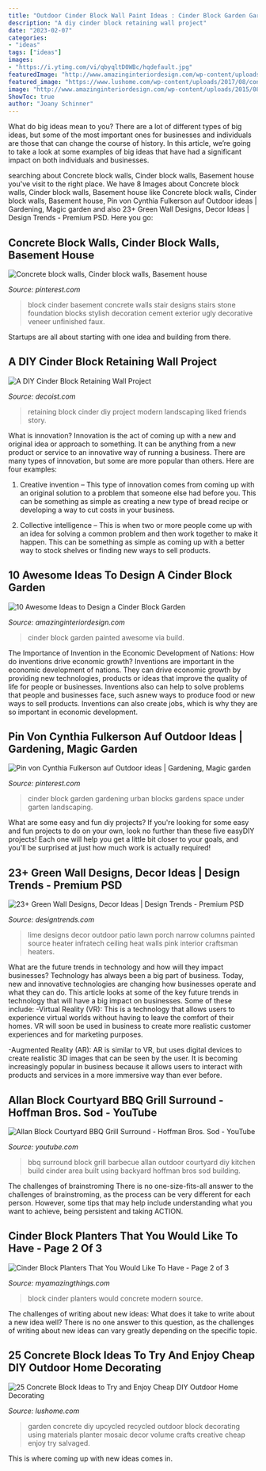 ```yaml
---
title: "Outdoor Cinder Block Wall Paint Ideas : Cinder Block Garden Gardening Urban Blocks Gardens Space Under Garten Landscaping"
description: "A diy cinder block retaining wall project"
date: "2023-02-07"
categories:
- "ideas"
tags: ["ideas"]
images:
- "https://i.ytimg.com/vi/qbyqltD0WBc/hqdefault.jpg"
featuredImage: "http://www.amazinginteriordesign.com/wp-content/uploads/2015/08/1025.jpg"
featured_image: "https://www.lushome.com/wp-content/uploads/2017/08/concrete-planters-garden-borders-1.jpg"
image: "http://www.amazinginteriordesign.com/wp-content/uploads/2015/08/1025.jpg"
ShowToc: true
author: "Joany Schinner"
---
```



What do big ideas mean to you?
There are a lot of different types of big ideas, but some of the most important ones for businesses and individuals are those that can change the course of history. In this article, we’re going to take a look at some examples of big ideas that have had a significant impact on both individuals and businesses.

	

		
searching about Concrete block walls, Cinder block walls, Basement house you've visit to the right place. We have 8 Images about Concrete block walls, Cinder block walls, Basement house like Concrete block walls, Cinder block walls, Basement house, Pin von Cynthia Fulkerson auf Outdoor ideas | Gardening, Magic garden and also 23+ Green Wall Designs, Decor Ideas | Design Trends - Premium PSD. Here you go:
		
    
## Concrete Block Walls, Cinder Block Walls, Basement House

<img loading=lazy src="https://i.pinimg.com/736x/9d/e1/42/9de142623d145d057603bbc73b6e9f83--basement-stairs-basement-ideas.jpg" onerror="this.onerror=null;this.src='https://tse2.mm.bing.net/th?id=OIP.Olr7zjcj9NZxQ16kafYODwHaJ3&amp;pid=15.1';" alt="Concrete block walls, Cinder block walls, Basement house">

_Source: pinterest.com_

>block cinder basement concrete walls stair designs stairs stone foundation blocks stylish decoration cement exterior ugly decorative veneer unfinished faux. 

	

Startups are all about starting with one idea and building from there.

    
## A DIY Cinder Block Retaining Wall Project

<img loading=lazy src="http://cdn.decoist.com/wp-content/uploads/2015/04/Retaining-wall-project-with-modern-landscaping.jpg" onerror="this.onerror=null;this.src='https://tse2.mm.bing.net/th?id=OIP.GmMCSAnFrH2XBcG9Ytg_7QHaE7&amp;pid=15.1';" alt="A DIY Cinder Block Retaining Wall Project">

_Source: decoist.com_

>retaining block cinder diy project modern landscaping liked friends story. 

	

What is innovation?
Innovation is the act of coming up with a new and original idea or approach to something. It can be anything from a new product or service to an innovative way of running a business. There are many types of innovation, but some are more popular than others. Here are four examples:
1. Creative invention – This type of innovation comes from coming up with an original solution to a problem that someone else had before you. This can be something as simple as creating a new type of bread recipe or developing a way to cut costs in your business.

2. Collective intelligence – This is when two or more people come up with an idea for solving a common problem and then work together to make it happen. This can be something as simple as coming up with a better way to stock shelves or finding new ways to sell products.


    
## 10 Awesome Ideas To Design A Cinder Block Garden

<img loading=lazy src="http://www.amazinginteriordesign.com/wp-content/uploads/2015/08/1025.jpg" onerror="this.onerror=null;this.src='https://tse3.mm.bing.net/th?id=OIP.xyWhZTN0wUAQ0tjALZrveAHaJ3&amp;pid=15.1';" alt="10 Awesome Ideas to Design a Cinder Block Garden">

_Source: amazinginteriordesign.com_

>cinder block garden painted awesome via build. 

	

The Importance of Invention in the Economic Development of Nations: How do inventions drive economic growth?
Inventions are important in the economic development of nations. They can drive economic growth by providing new technologies, products or ideas that improve the quality of life for people or businesses. Inventions also can help to solve problems that people and businesses face, such asnew ways to produce food or new ways to sell products. Inventions can also create jobs, which is why they are so important in economic development.

    
## Pin Von Cynthia Fulkerson Auf Outdoor Ideas | Gardening, Magic Garden

<img loading=lazy src="https://i.pinimg.com/736x/7c/e9/7c/7ce97c7642d26ec27d32190fef19e08e--cinder-block-garden-cinder-blocks.jpg" onerror="this.onerror=null;this.src='https://tse2.mm.bing.net/th?id=OIP.lhtW1OSKyYI0ftR4aoc4AAHaJ3&amp;pid=15.1';" alt="Pin von Cynthia Fulkerson auf Outdoor ideas | Gardening, Magic garden">

_Source: pinterest.com_

>cinder block garden gardening urban blocks gardens space under garten landscaping. 

	

What are some easy and fun diy projects?
If you're looking for some easy and fun projects to do on your own, look no further than these five easyDIY projects! Each one will help you get a little bit closer to your goals, and you'll be surprised at just how much work is actually required!

    
## 23+ Green Wall Designs, Decor Ideas | Design Trends - Premium PSD

<img loading=lazy src="https://images.designtrends.com/wp-content/uploads/2016/03/22070255/Lawn-Lime-Green-Wall-Ideas-.jpeg" onerror="this.onerror=null;this.src='https://tse1.mm.bing.net/th?id=OIP.7subnYCdKc0FwzaAfx1iHQHaLH&amp;pid=15.1';" alt="23+ Green Wall Designs, Decor Ideas | Design Trends - Premium PSD">

_Source: designtrends.com_

>lime designs decor outdoor patio lawn porch narrow columns painted source heater infratech ceiling heat walls pink interior craftsman heaters. 

	

What are the future trends in technology and how will they impact businesses?
Technology has always been a big part of business. Today, new and innovative technologies are changing how businesses operate and what they can do. This article looks at some of the key future trends in technology that will have a big impact on businesses. Some of these include:
-Virtual Reality (VR): This is a technology that allows users to experience virtual worlds without having to leave the comfort of their homes. VR will soon be used in business to create more realistic customer experiences and for marketing purposes.

-Augmented Reality (AR): AR is similar to VR, but uses digital devices to create realistic 3D images that can be seen by the user. It is becoming increasingly popular in business because it allows users to interact with products and services in a more immersive way than ever before.

    
## Allan Block Courtyard BBQ Grill Surround - Hoffman Bros. Sod - YouTube

<img loading=lazy src="https://i.ytimg.com/vi/qbyqltD0WBc/hqdefault.jpg" onerror="this.onerror=null;this.src='https://tse2.mm.bing.net/th?id=OIP.n0DpVkC0lRqVnbVlBoRFYgHaFj&amp;pid=15.1';" alt="Allan Block Courtyard BBQ Grill Surround - Hoffman Bros. Sod - YouTube">

_Source: youtube.com_

>bbq surround block grill barbecue allan outdoor courtyard diy kitchen build cinder area built using backyard hoffman bros sod building. 

	

The challenges of brainstroming
There is no one-size-fits-all answer to the challenges of brainstroming, as the process can be very different for each person. However, some tips that may help include understanding what you want to achieve, being persistent and taking ACTION.

    
## Cinder Block Planters That You Would Like To Have - Page 2 Of 3

<img loading=lazy src="http://myamazingthings.com/wp-content/uploads/2017/04/Modern-concrete-block-wall.jpg" onerror="this.onerror=null;this.src='https://tse1.mm.bing.net/th?id=OIP.1Axv3x9-93465GOFVwPUggHaJo&amp;pid=15.1';" alt="Cinder Block Planters That You Would Like To Have - Page 2 of 3">

_Source: myamazingthings.com_

>block cinder planters would concrete modern source. 

	

The challenges of writing about new ideas: What does it take to write about a new idea well?
There is no one answer to this question, as the challenges of writing about new ideas can vary greatly depending on the specific topic.

    
## 25 Concrete Block Ideas To Try And Enjoy Cheap DIY Outdoor Home Decorating

<img loading=lazy src="https://www.lushome.com/wp-content/uploads/2017/08/concrete-planters-garden-borders-1.jpg" onerror="this.onerror=null;this.src='https://tse2.mm.bing.net/th?id=OIP.DQKL09mkO3hNH1lucls_NQAAAA&amp;pid=15.1';" alt="25 Concrete Block Ideas to Try and Enjoy Cheap DIY Outdoor Home Decorating">

_Source: lushome.com_

>garden concrete diy upcycled recycled outdoor block decorating using materials planter mosaic decor volume crafts creative cheap enjoy try salvaged. 

	

This is where coming up with new ideas comes in.

